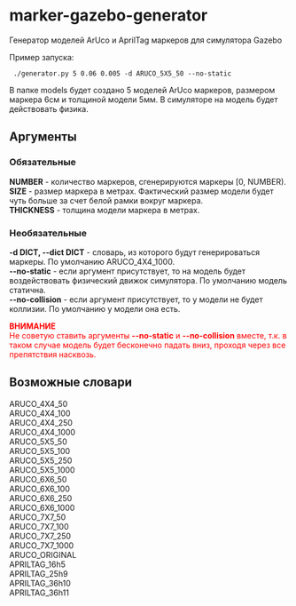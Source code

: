 # marker-gazebo-generator
Генератор моделей ArUco и AprilTag маркеров для симулятора Gazebo

Пример запуска:
```
 ./generator.py 5 0.06 0.005 -d ARUCO_5X5_50 --no-static

```
В папке models будет создано 5 моделей ArUco маркеров, размером маркера 6см и толщиной модели 5мм. В симуляторе на модель будет действовать физика.

## Аргументы
### Обязательные  
**NUMBER** - количество маркеров, сгенерируются маркеры [0, NUMBER).  
**SIZE** - размер маркера в метрах. Фактический размер модели будет чуть больше за счет белой рамки вокруг маркера.  
**THICKNESS** - толщина модели маркера в метрах.

### Необязательные
**-d DICT, --dict DICT** - словарь, из которого будут генерироваться маркеры. По умолчанию ARUCO_4X4_1000.  
**--no-static** - если аргумент присутствует, то на модель будет воздействовать физический движок симулятора. По умолчанию модель статична.  
**--no-collision** - если аргумент присутствует, то у модели не будет коллизии. По умолчанию у модели она есть.

<span style="color:red">**ВНИМАНИЕ**  
Не советую ставить аргументы **--no-static** и **--no-collision** вместе, т.к. в таком случае модель будет бесконечно падать вниз, проходя через все препятствия насквозь.
</span>

## Возможные словари
ARUCO_4X4_50  
ARUCO_4X4_100  
ARUCO_4X4_250  
ARUCO_4X4_1000  
ARUCO_5X5_50  
ARUCO_5X5_100  
ARUCO_5X5_250  
ARUCO_5X5_1000  
ARUCO_6X6_50  
ARUCO_6X6_100  
ARUCO_6X6_250  
ARUCO_6X6_1000  
ARUCO_7X7_50  
ARUCO_7X7_100  
ARUCO_7X7_250  
ARUCO_7X7_1000  
ARUCO_ORIGINAL  
APRILTAG_16h5  
APRILTAG_25h9  
APRILTAG_36h10  
APRILTAG_36h11
